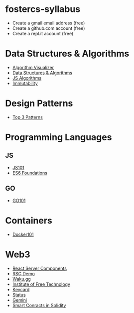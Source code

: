 # fostercs-syllabus

- Create a gmail email address (free)
- Create a github.com account (free)
- Create a repl.it account (free)

# Data Structures & Algorithms
- [Algorithm Visualizer](https://algorithm-visualizer.org/)
- [Data Structures & Algorithms](https://github.com/fostercs/dsa-cs-js)
- [JS Algorithms](https://github.com/fostercs/JS101/tree/main/algorithms)
- [Immutability](https://github.com/fostercs/JS101/tree/main/data)

# Design Patterns
- [Top 3 Patterns](https://github.com/fostercs/JS101/tree/main/design-patterns)

# Programming Languages

## JS
- [JS101](https://github.com/fostercs/JS101)
- [ES6 Foundations](https://github.com/fostercs/es6-foundations)

## GO
- [GO101](https://github.com/fostercs/GO101)

# Containers
- [Docker101](https://github.com/fostercs/docker101)

# Web3
- [React Server Components](https://nextjs.org/docs/app/building-your-application/rendering/server-components)
- [RSC Demo](https://vercel.com/new/bfsio-projects/templates/next.js/react-server-components-notes-demo)
- [Waku.gg](https://github.com/dai-shi/waku)
- [Institute of Free Technology](https://free.technology)
- [Keycard](https://keycard.tech)
- [Status](https://status.app)
- [Gemini](https://www.gemini.com)
- [Smart Conracts in Solidity](https://docs.soliditylang.org/en/latest/introduction-to-smart-contracts.html)
